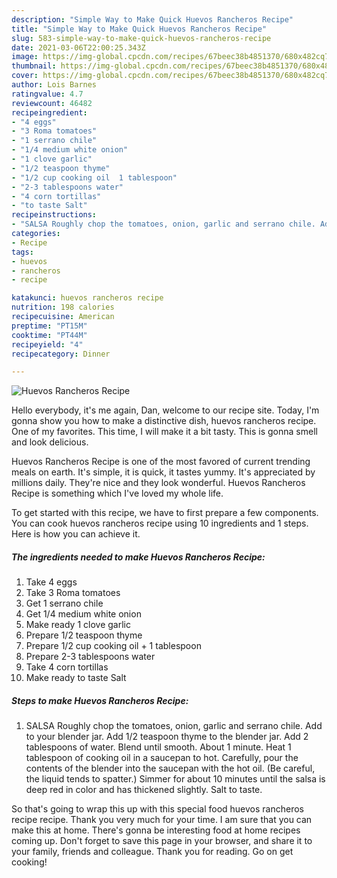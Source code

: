 ```yaml
---
description: "Simple Way to Make Quick Huevos Rancheros Recipe"
title: "Simple Way to Make Quick Huevos Rancheros Recipe"
slug: 583-simple-way-to-make-quick-huevos-rancheros-recipe
date: 2021-03-06T22:00:25.343Z
image: https://img-global.cpcdn.com/recipes/67beec38b4851370/680x482cq70/huevos-rancheros-recipe-recipe-main-photo.jpg
thumbnail: https://img-global.cpcdn.com/recipes/67beec38b4851370/680x482cq70/huevos-rancheros-recipe-recipe-main-photo.jpg
cover: https://img-global.cpcdn.com/recipes/67beec38b4851370/680x482cq70/huevos-rancheros-recipe-recipe-main-photo.jpg
author: Lois Barnes
ratingvalue: 4.7
reviewcount: 46482
recipeingredient:
- "4 eggs"
- "3 Roma tomatoes"
- "1 serrano chile"
- "1/4 medium white onion"
- "1 clove garlic"
- "1/2 teaspoon thyme"
- "1/2 cup cooking oil  1 tablespoon"
- "2-3 tablespoons water"
- "4 corn tortillas"
- "to taste Salt"
recipeinstructions:
- "SALSA Roughly chop the tomatoes, onion, garlic and serrano chile. Add to your blender jar. Add 1/2 teaspoon thyme to the blender jar. Add 2 tablespoons of water. Blend until smooth. About 1 minute. Heat 1 tablespoon of cooking oil in a saucepan to hot. Carefully, pour the contents of the blender into the saucepan with the hot oil. (Be careful, the liquid tends to spatter.) Simmer for about 10 minutes until the salsa is deep red in color and has thickened slightly. Salt to taste."
categories:
- Recipe
tags:
- huevos
- rancheros
- recipe

katakunci: huevos rancheros recipe 
nutrition: 198 calories
recipecuisine: American
preptime: "PT15M"
cooktime: "PT44M"
recipeyield: "4"
recipecategory: Dinner

---
```



![Huevos Rancheros Recipe](https://img-global.cpcdn.com/recipes/67beec38b4851370/680x482cq70/huevos-rancheros-recipe-recipe-main-photo.jpg)

Hello everybody, it's me again, Dan, welcome to our recipe site. Today, I'm gonna show you how to make a distinctive dish, huevos rancheros recipe. One of my favorites. This time, I will make it a bit tasty. This is gonna smell and look delicious.



Huevos Rancheros Recipe is one of the most favored of current trending meals on earth. It's simple, it is quick, it tastes yummy. It's appreciated by millions daily. They're nice and they look wonderful. Huevos Rancheros Recipe is something which I've loved my whole life.


To get started with this recipe, we have to first prepare a few components. You can cook huevos rancheros recipe using 10 ingredients and 1 steps. Here is how you can achieve it.

<!--inarticleads1-->

##### The ingredients needed to make Huevos Rancheros Recipe:

1. Take 4 eggs
1. Take 3 Roma tomatoes
1. Get 1 serrano chile
1. Get 1/4 medium white onion
1. Make ready 1 clove garlic
1. Prepare 1/2 teaspoon thyme
1. Prepare 1/2 cup cooking oil + 1 tablespoon
1. Prepare 2-3 tablespoons water
1. Take 4 corn tortillas
1. Make ready to taste Salt




<!--inarticleads2-->

##### Steps to make Huevos Rancheros Recipe:

1. SALSA Roughly chop the tomatoes, onion, garlic and serrano chile. Add to your blender jar. Add 1/2 teaspoon thyme to the blender jar. Add 2 tablespoons of water. Blend until smooth. About 1 minute. Heat 1 tablespoon of cooking oil in a saucepan to hot. Carefully, pour the contents of the blender into the saucepan with the hot oil. (Be careful, the liquid tends to spatter.) Simmer for about 10 minutes until the salsa is deep red in color and has thickened slightly. Salt to taste.




So that's going to wrap this up with this special food huevos rancheros recipe recipe. Thank you very much for your time. I am sure that you can make this at home. There's gonna be interesting food at home recipes coming up. Don't forget to save this page in your browser, and share it to your family, friends and colleague. Thank you for reading. Go on get cooking!
